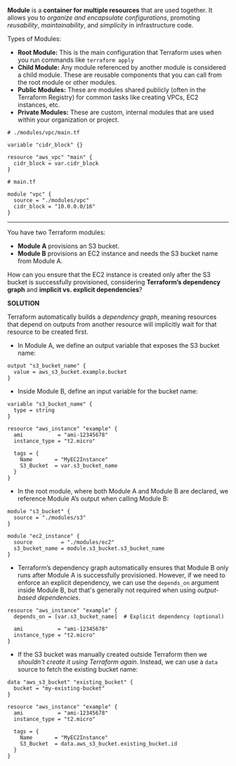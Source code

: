 **Module** is a **container for multiple resources** that are used together. It allows you to *organize and encapsulate configurations*, promoting *reusability*, *maintainability*, and *simplicity* in infrastructure code.

Types of Modules:
- **Root Module:** This is the main configuration that Terraform uses when you run commands like `terraform apply`
- **Child Module:** Any module referenced by another module is considered a child module. These are reusable components that you can call from the root module or other modules.
- **Public Modules:** These are modules shared publicly (often in the Terraform Registry) for common tasks like creating VPCs, EC2 instances, etc.
- **Private Modules:** These are custom, internal modules that are used within your organization or project.

```hcl
# ./modules/vpc/main.tf

variable "cidr_block" {}

resource "aws_vpc" "main" {
  cidr_block = var.cidr_block
}
```

```hcl
# main.tf

module "vpc" {
  source = "./modules/vpc"
  cidr_block = "10.0.0.0/16"
}
```

---

You have two Terraform modules:
- **Module A** provisions an S3 bucket.
- **Module B** provisions an EC2 instance and needs the S3 bucket name from Module A.

How can you ensure that the EC2 instance is created only after the S3 bucket is successfully provisioned, considering **Terraform’s dependency graph** and **implicit vs. explicit dependencies**?

**SOLUTION**

 Terraform automatically builds a *dependency graph*, meaning resources that depend on outputs from another resource will implicitly wait for that resource to be created first.
- In Module A, we define an output variable that exposes the S3 bucket name:
```hcl
output "s3_bucket_name" {
  value = aws_s3_bucket.example.bucket
}
```
- Inside Module B, define an input variable for the bucket name:
```hcl
variable "s3_bucket_name" {
  type = string
}

resource "aws_instance" "example" {
  ami           = "ami-12345678"
  instance_type = "t2.micro"

  tags = {
    Name       = "MyEC2Instance"
    S3_Bucket  = var.s3_bucket_name
  }
}
```
- In the root module, where both Module A and Module B are declared, we reference Module A’s output when calling Module B:
```hcl
module "s3_bucket" {
  source = "./modules/s3"
}

module "ec2_instance" {
  source         = "./modules/ec2"
  s3_bucket_name = module.s3_bucket.s3_bucket_name
}
```
- Terraform’s dependency graph automatically ensures that Module B only runs after Module A is successfully provisioned. However, if we need to enforce an explicit dependency, we can use the `depends_on` argument inside Module B, but that's generally not required when using *output-based dependencies*.
```hcl
resource "aws_instance" "example" {
  depends_on = [var.s3_bucket_name]  # Explicit dependency (optional)

  ami           = "ami-12345678"
  instance_type = "t2.micro"
}
```
- If the S3 bucket was manually created outside Terraform then we *shouldn't create it using Terraform again*. Instead, we can use a `data` source to fetch the existing bucket name:
```hcl
data "aws_s3_bucket" "existing_bucket" {
  bucket = "my-existing-bucket"
}

resource "aws_instance" "example" {
  ami           = "ami-12345678"
  instance_type = "t2.micro"

  tags = {
    Name       = "MyEC2Instance"
    S3_Bucket  = data.aws_s3_bucket.existing_bucket.id
  }
}
```
